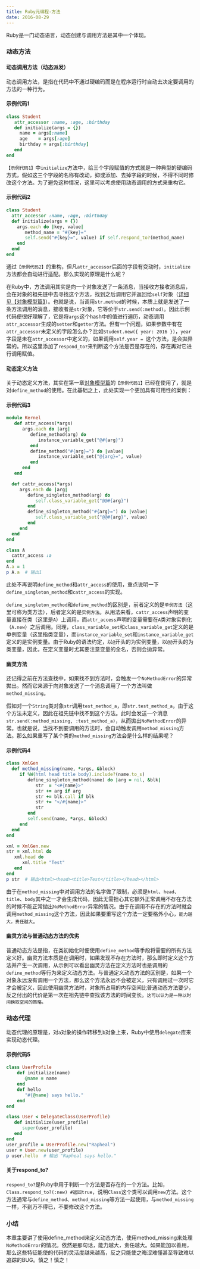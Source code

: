 ```yaml
---
title: Ruby元编程-方法
date: 2016-08-29
---
```

Ruby是一门动态语言，动态创建与调用方法是其中一个体现。

### 动态方法
#### 动态调用方法（动态派发）
动态调用方法，是指在代码中不通过硬编码而是在程序运行时自动去决定要调用的方法的一种行为。

#### 示例代码1
```ruby
class Student
   attr_accessor :name, :age, :birthday
   def initialize(args = {})
     name = args[:name]
     age    = args[:age]
     birthday = args[:birthday]
   end
end
```
`【示例代码1】`中`initialize`方法中，给三个字段赋值的方式就是一种典型的硬编码方式，假如这三个字段的名称有改动，抑或添加、去掉字段的时候，不得不同时修改这个方法。为了避免这种情况，这里可以考虑使用动态调用的方式来重构它。

#### 示例代码2
```ruby
class Student
  attr_accessor :name, :age, :birthday
  def initialize(args = {})
    args.each do |key, value|
       method_name = "#{key}="
       self.send("#{key}=", value) if self.respond_to?(method_name)
    end
  end
end
```
通过`【示例代码2】`的重构，但凡`attr_accessor`后面的字段有变动时，`initialize`方法都会自动进行适配。那么实现的原理是什么呢？

在Ruby中，方法调用其实是向一个对象发送了一条消息，当接收方接收消息后，会在对象的祖先链中去寻找这个方法，找到之后调用它并返回给`self`对象（[详细见【对象模型篇】](http://www.jianshu.com/p/324fc76e68a2)）。也就是说，当调用`str.method`的时候，本质上就是发送了一条方法调用的消息，接收者是`str`对象，它等价于`str.send(:method)`。因此示例代码便很好理解了，它是将`args`这个hash中的值进行遍历，动态调用`attr_accessor`生成的`setter`和`getter`方法。但有一个问题，如果参数中有在`attr_accessor`未定义的字段怎么办？比如`Student.new({ year: 2016 })`，`year`字段是未在`attr_accessor`中定义的，如果调用`self.year = `这个方法，是会拋异常的。所以这里添加了`respond_to?`来判断这个方法是否是存在的，存在再对它进行调用赋值。

#### 动态定义方法
关于动态定义方法，其实在第一章[对象模型篇](http://www.jianshu.com/p/324fc76e68a2)的`【示例代码1】`已经在使用了，就是对`define_method`的使用。在此基础之上，此处实现一个更加具有可用性的案例：

#### 示例代码3
```ruby
module Kernel
   def attr_access(*args)
      args.each do |arg|
         define_method(arg) do
            instance_variable_get("@#{arg}")
         end
         define_method("#{arg}=") do |value|
            instance_variable_set("@{arg}=", value)
         end
      end
   end

  def cattr_access(*args)
     args.each do |arg|
        define_singleton_method(arg) do
           self.class_variable_get("@@#{arg}")
        end
        define_singleton_method("#{arg}=") do |value|
           self.class_variable_set("@@#{arg}", value)
        end
     end
  end
end

class A
  cattr_access :a
end
A.a = 1
p A.a  # 输出1
```
此处不再说明`define_method`和`attr_access`的使用，重点说明一下`define_singleton_method`和`cattr_access`的实现。

`define_singleton_method`和`define_method`的区别是，前者定义的是`单例方法`（这里可称为类方法），后者定义的是`实例方法`。从用法来看，`cattr_access`声明的变量直接在类（这里是`A`）上调用，而`attr_access`声明的变量需要在`A`类对象实例化（`A.new`）之后调用。同理，`class_variable_set`和`class_variable_get`定义的是单例变量（这里指类变量），而`instance_variable_set`和`instance_variable_get`定义的是实例变量。由于Ruby的语法约定，以`@`开头的为实例变量，以`@@`开头的为类变量，因此，在定义变量时尤其要注意变量的全名，否则会拋异常。

#### 幽灵方法

还记得之前在方法查找中，如果找不到方法时，会触发一个`NoMethodError`的异常拋出。然而它来源于向对象发送了一个消息调用了一个方法叫做`method_missing`。

假如对一个`String`类对象`str`调用`test_method_a`，即`str.test_method_a`，由于这个方法未定义，因此在祖先链中找不到这个方法。此时会发送一个消息`str.send(:method_missing, :test_method_a)`，从而拋出`NoMethodError`的异常。也就是说，当找不到要调用的方法时，会自动触发调用`method_missing`方法。那么如果重写了某个类的`method_missing`方法会是什么样的结果呢？

#### 示例代码4
```ruby
class XmlGen
  def method_missing(name, *args, &block)
     if %W(html head title body).include?(name.to_s)
        define_singleton_method(name) do |arg = nil, &blk|
           str  = "<#{name}>"
           str += arg if arg
           str += blk.call if blk
           str += "</#{name}>"
           str
        end
        self.send(name, *args, &block)
     end
  end
end

xml = XmlGen.new
str = xml.html do
   xml.head do
      xml.title "Test"
   end
end
p str  # 输出<html><head><title>Test</title></head></html>
```
由于在`method_missing`中对调用方法的名字做了限制，必须是`html`、`head`、`title`、`body`其中之一才会生成代码，因此无需担心其它额外正常调用不存在方法的时候不能正常拋出`NoMethodError`异常的情况。由于在调用不存在的方法时就会调用`method_missing`这个方法，因此如果要重写这个方法一定要格外小心，`能力越大，责任越大`。

#### 幽灵方法与普通动态方法的优劣
普通动态方法是指，在类初始化时便使用`define_method`等手段将需要的所有方法定义好。幽灵方法本质是在调用时，如果发现不存在方法时，那么即时定义这个方法并产生一次调用，从示例可以看出幽灵方法在定义方法时也是调用的`define_method`等行为来定义动态方法。与普通定义动态方法的区别是，如果一个对象永远没有调用一个方法，那么这个方法永远不会被定义，只有调用过一次时它才会被定义，因此使用幽灵方法时，对象所占用的内存空间比普通动态方法要少，反之付出的代价是第一次在祖先链中查找该方法的时间变长。`这可以认为是一种以时间换取空间的策略。`

### 动态代理
动态代理的原理是，对`a`对象的操作转移到`b`对象上来，Ruby中使用`delegate`库来实现动态代理。

#### 示例代码5
```ruby
class UserProfile
    def initialize(name)
       @name = name
    end
    def hello
       "#{@name} says hello."
    end
end

class User < DelegateClass(UserProfile)
   def initialize(user_profile)
      super(user_profile)
   end
end
user_profile = UserProfile.new("Rapheal")
user = User.new(user_profile)
p user.hello  # 输出 "Rapheal says hello."
```

#### 关于respond_to?
`respond_to?`是Ruby中用于判断一个方法是否存在的一个方法。比如，`Class.respond_to?(:new) #返回true`，说明`Class`这个类可以调用`new`方法。这个方法通常与`define_method`、`method_missing`等方法一起使用，与`method_missing`一样，不到万不得已，不要修改这个方法。

### 小结

本章主要讲了使用define_method来定义动态方法，使用method_missing来处理`NoMethodError`的情况。依然是那句话，能力越大，责任越大。如果能加以善用，那么这些特征能使的代码的灵活度越来越高，反之只能使之晦涩难懂甚至导致难以追踪的BUG。慎之！慎之！
